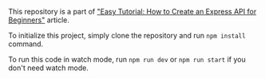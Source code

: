 This repository is a part of ["Easy Tutorial: How to Create an Express API for Beginners"](https://dev.to/) article.

To initialize this project, simply clone the repository and run `npm install` command.

To run this code in watch mode, run `npm run dev` or `npm run start` if you don't need watch mode.
